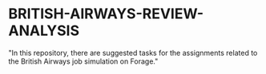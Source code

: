 # BRITISH-AIRWAYS-REVIEW-ANALYSIS
"In this repository, there are suggested tasks for the assignments related to the British Airways job simulation on Forage."
